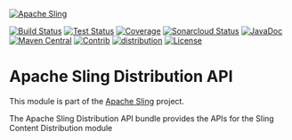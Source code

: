 [![Apache Sling](https://sling.apache.org/res/logos/sling.png)](https://sling.apache.org)

&#32;[![Build Status](https://ci-builds.apache.org/job/Sling/job/modules/job/sling-org-apache-sling-distribution-api/job/master/badge/icon)](https://ci-builds.apache.org/job/Sling/job/modules/job/sling-org-apache-sling-distribution-api/job/master/)&#32;[![Test Status](https://img.shields.io/jenkins/tests.svg?jobUrl=https://ci-builds.apache.org/job/Sling/job/modules/job/sling-org-apache-sling-distribution-api/job/master/)](https://ci-builds.apache.org/job/Sling/job/modules/job/sling-org-apache-sling-distribution-api/job/master/test/?width=800&height=600)&#32;[![Coverage](https://sonarcloud.io/api/project_badges/measure?project=apache_sling-org-apache-sling-distribution-api&metric=coverage)](https://sonarcloud.io/dashboard?id=apache_sling-org-apache-sling-distribution-api)&#32;[![Sonarcloud Status](https://sonarcloud.io/api/project_badges/measure?project=apache_sling-org-apache-sling-distribution-api&metric=alert_status)](https://sonarcloud.io/dashboard?id=apache_sling-org-apache-sling-distribution-api)&#32;[![JavaDoc](https://www.javadoc.io/badge/org.apache.sling/org.apache.sling.distribution.api.svg)](https://www.javadoc.io/doc/org.apache.sling/org-apache-sling-distribution-api)&#32;[![Maven Central](https://maven-badges.herokuapp.com/maven-central/org.apache.sling/org.apache.sling.distribution.api/badge.svg)](https://search.maven.org/#search%7Cga%7C1%7Cg%3A%22org.apache.sling%22%20a%3A%22org.apache.sling.distribution.api%22)&#32;[![Contrib](https://sling.apache.org/badges/status-contrib.svg)](https://github.com/apache/sling-aggregator/blob/master/docs/status/contrib.md)&#32;[![distribution](https://sling.apache.org/badges/group-distribution.svg)](https://github.com/apache/sling-aggregator/blob/master/docs/group/distribution.md) [![License](https://img.shields.io/badge/License-Apache%202.0-blue.svg)](https://www.apache.org/licenses/LICENSE-2.0)

# Apache Sling Distribution API

This module is part of the [Apache Sling](https://sling.apache.org) project.

The Apache Sling Distribution API bundle provides the APIs for the Sling Content Distribution module
